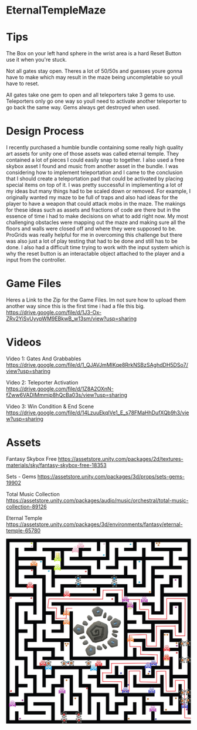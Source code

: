 # EternalTempleMaze

# Tips
The Box on your left hand sphere in the wrist area is a hard Reset Button use it when you're stuck.

Not all gates stay open. Theres a lot of 50/50s and guesses youre gonna have to make which may result in the maze being uncompletable so youll have to reset.

All gates take one gem to open and all teleporters take 3 gems to use. Teleporters only go one way so youll need to activate another teleporter to go back the same way. Gems always get destroyed when used.

# Design Process

I recently purchased a humble bundle containing some really high quality art assets for unity one of those assets was called eternal temple. They contained a lot of pieces I could easily snap to together. I also used a free skybox asset I found and music from another asset in the bundle. I was considering how to implement teleportation and I came to the conclusion that I should create a teleportation pad that could be activated by placing special items on top of it. I was pretty successful in implementing a lot of my ideas but many things had to be scaled down or removed. For example, I originally wanted my maze to be full of traps and also had ideas for the player to have a weapon that could attack mobs in the maze. The makings for these ideas such as assets and fractions of code are there but in the essence of time i had to make decisions on what to add right now. My most challenging obstacles were mapping out the maze and making sure all the floors and walls were closed off and where they were supposed to be. ProGrids was really helpful for me in overcoming this challenge but there was also just a lot of play testing that had to be done and still has to be done. I also had a difficult time trying to work with the input system which is why the reset button is an interactable object attached to the player and a input from the controller.

# Game Files

Heres a Link to the Zip for the Game Files. Im not sure how to upload them another way since this is the first time i had a file this big.
https://drive.google.com/file/d/1J3-Ox-ZRv2YiSvUyypWM9EBkwB_w13sm/view?usp=sharing

# Videos

Video 1: Gates And Grabbables   
https://drive.google.com/file/d/1_QJAVJmMIKqe8RrkNSBzSAghdDH5DSo7/view?usp=sharing

Video 2: Teleporter Activation  
https://drive.google.com/file/d/1Z8A2OXnN-fZww6VADIMmmip8hQcBa03s/view?usp=sharing

Video 3: Win Condition & End Scene  
https://drive.google.com/file/d/14LzuuEkqIVe1_E_s78FMaHhDufXQb9h3/view?usp=sharing

# Assets

Fantasy Skybox Free
https://assetstore.unity.com/packages/2d/textures-materials/sky/fantasy-skybox-free-18353

Sets - Gems
https://assetstore.unity.com/packages/3d/props/sets-gems-19902

Total Music Collection
https://assetstore.unity.com/packages/audio/music/orchestral/total-music-collection-89126

Eternal Temple
https://assetstore.unity.com/packages/3d/environments/fantasy/eternal-temple-65780

![](mazeblueprint.jpg)



